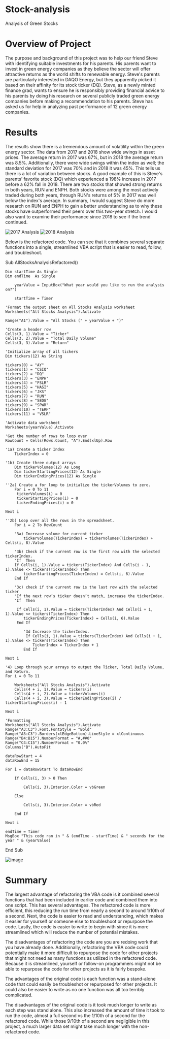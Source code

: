 # Stock-analysis
Analysis of Green Stocks

# Overview of Project
The purpose and background of this project was to help our friend Steve with identifying suitable investments for his parents. His parents want to invest in green energy companies as they believe the sector will offer attractive returns as the world shifts to renewable energy. Steve's parents are particularly interested in DAQO Energy, but they apparently picked it based on their affinity for its stock ticker (DQ). Steve, as a newly minted finance grad, wants to ensure he is responsibly providing financial advice to his parents by doing his research on several publicly traded green energy companies before making a recommendation to his parents. Steve has asked us for help in analyzing past performance of 12 green energy companies.

# Results 
The results show there is a tremendous amount of volatility within the green energy sector. The data from 2017 and 2018 show wide swings in asset prices. The average return in 2017 was 67%, but in 2018 the average return was 8.5%. Additionally, there were wide swings within the index as well; the standard deviation for 2017 was 70% and in 2018 it was 45%. This tells us there is a lot of variation between stocks. A good example of this is Steve's parents’ favorite stock (DQ) which experienced a 198% increase in 2017 before a 62% fall in 2018. There are two stocks that showed strong returns in both years, RUN and ENPH. Both stocks were among the most actively traded during both years, through RUN's returns of 5% in 2017 was well below the index's average. In summary, I would suggest Steve do more research on RUN and ENPH to gain a better understanding as to why these stocks have outperformed their peers over this two-year stretch. I would also want to examine their performance since 2018 to see if the trend continued.

![2017 Analysis](https://user-images.githubusercontent.com/100163289/159179432-37db8823-0ef2-4c72-8403-20127b22a28d.png)
![2018 Analysis](https://user-images.githubusercontent.com/100163289/159179439-8cefd9bb-263d-467e-af6e-8ef7cd56ac65.png)

Below is the refactored code. You can see that it combines several separate functions into a single, streamlined VBA script that is easier to read, follow, and troubleshoot.

Sub AllStocksAnalysisRefactored()

    Dim startTime As Single
    Dim endTime  As Single

        yearValue = InputBox("What year would you like to run the analysis on?")

        startTime = Timer
    
    'Format the output sheet on All Stocks Analysis worksheet
    Worksheets("All Stocks Analysis").Activate
    
    Range("A1").Value = "All Stocks (" + yearValue + ")"
    
    'Create a header row
    Cells(3, 1).Value = "Ticker"
    Cells(3, 2).Value = "Total Daily Volume"
    Cells(3, 3).Value = "Return"

    'Initialize array of all tickers
    Dim tickers(12) As String
    
    tickers(0) = "AY"
    tickers(1) = "CSIQ"
    tickers(2) = "DQ"
    tickers(3) = "ENPH"
    tickers(4) = "FSLR"
    tickers(5) = "HASI"
    tickers(6) = "JKS"
    tickers(7) = "RUN"
    tickers(8) = "SEDG"
    tickers(9) = "SPWR"
    tickers(10) = "TERP"
    tickers(11) = "VSLR"
    
    'Activate data worksheet
    Worksheets(yearValue).Activate
    
    'Get the number of rows to loop over
    RowCount = Cells(Rows.Count, "A").End(xlUp).Row
    
    '1a) Create a ticker Index
        TickerIndex = 0

    '1b) Create three output arrays
        Dim tickerVolumes(12) As Long
        Dim tickerStartingPrices(12) As Single
        Dim tickerEndingPrices(12) As Single
    
    ''2a) Create a for loop to initialize the tickerVolumes to zero.
        For i = 0 To 11
         tickerVolumes(i) = 0
         tickerStartingPrices(i) = 0
         tickerEndingPrices(i) = 0
         
    Next i
   
    ''2b) Loop over all the rows in the spreadsheet.
        For i = 2 To RowCount
    
        '3a) Increase volume for current ticker
            tickerVolumes(TickerIndex) = tickerVolumes(TickerIndex) + Cells(i, 8).Value
        
        '3b) Check if the current row is the first row with the selected tickerIndex.
        'If  Then
        If Cells(i, 1).Value = tickers(TickerIndex) And Cells(i - 1, 1).Value <> tickers(TickerIndex) Then
            tickerStartingPrices(TickerIndex) = Cells(i, 6).Value
        End If
        
        '3c) check if the current row is the last row with the selected ticker
        'If the next row’s ticker doesn’t match, increase the tickerIndex.
        'If  Then
        
         If Cells(i, 1).Value = tickers(TickerIndex) And Cells(i + 1, 1).Value <> tickers(TickerIndex) Then
            tickerEndingPrices(TickerIndex) = Cells(i, 6).Value
         End If

            '3d Increase the tickerIndex.
             If Cells(i, 1).Value = tickers(TickerIndex) And Cells(i + 1, 1).Value <> tickers(TickerIndex) Then
                TickerIndex = TickerIndex + 1
            End If
    
    Next i
    
    '4) Loop through your arrays to output the Ticker, Total Daily Volume, and Return.
    For i = 0 To 11
        
        Worksheets("All Stocks Analysis").Activate
        Cells(4 + i, 1).Value = tickers(i)
        Cells(4 + i, 2).Value = tickerVolumes(i)
        Cells(4 + i, 3).Value = tickerEndingPrices(i) / tickerStartingPrices(i) - 1
        
    Next i
    
    'Formatting
    Worksheets("All Stocks Analysis").Activate
    Range("A3:C3").Font.FontStyle = "Bold"
    Range("A3:C3").Borders(xlEdgeBottom).LineStyle = xlContinuous
    Range("B4:B15").NumberFormat = "#,##0"
    Range("C4:C15").NumberFormat = "0.0%"
    Columns("B").AutoFit

    dataRowStart = 4
    dataRowEnd = 15

    For i = dataRowStart To dataRowEnd
        
        If Cells(i, 3) > 0 Then
            
            Cells(i, 3).Interior.Color = vbGreen
            
        Else
        
            Cells(i, 3).Interior.Color = vbRed
            
        End If
        
    Next i
 
    endTime = Timer
    MsgBox "This code ran in " & (endTime - startTime) & " seconds for the year " & (yearValue)

End Sub

![image](https://user-images.githubusercontent.com/100163289/159182903-83737844-85c1-467c-9af8-d15ff8444d93.png)

# Summary
The largest advantage of refactoring the VBA code is it combined several functions that had been included in earlier code and combined them into one script. This has several advantages. The refactored code is more efficient, this reducing the run time from nearly a second to around 1/10th of a second. Next, the code is easier to read and understanding, which makes it easier for yourself or someone else to troubleshoot or repurpose the code. Lastly, the code is easier to write to begin with since it is more streamlined which will reduce the number of potential mistakes. 

The disadvantages of refactoring the code are you are redoing work that you have already done. Additionally, refactoring the VBA code could potentially make it more difficult to repurpose the code for other projects that might not need as many functions as utilized in the refactored code. Because it is streamlined, yourself or follow-on programmers might not be able to repurpose the code for other projects as it is fairly bespoke.

The advantages of the original code is each function was a stand-alone code that could easily be troubleshot or repurposed for other projects. It could also be easier to write as no one function was all too terribly complicated. 

The disadvantages of the original code is it took much longer to write as each step was stand alone. This also increased the amount of time it took to run the code, almost a full second vs the 1/10th of a second for the refactored code. While those 9/10th of a second are negligible in this project, a much larger data set might take much longer with the non-refactored code.
